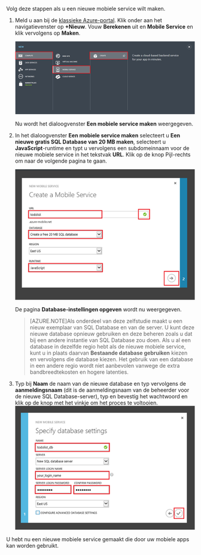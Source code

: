 

Volg deze stappen als u een nieuwe mobiele service wilt maken.

1.  Meld u aan bij de [klassieke Azure-portal](https://manage.windowsazure.com/). Klik onder aan het navigatievenster op **+Nieuw**. Vouw **Berekenen** uit en **Mobile Service** en klik vervolgens op **Maken**.

    ![](./media/mobile-services-create-new-service/mobile-create.png)

    Nu wordt het dialoogvenster **Een mobiele service maken** weergegeven.

2.  In het dialoogvenster **Een mobiele service maken** selecteert u **Een nieuwe gratis SQL Database van 20 MB maken**, selecteert u **JavaScript**-runtime en typt u vervolgens een subdomeinnaam voor de nieuwe mobiele service in het tekstvak **URL**. Klik op de knop Pijl-rechts om naar de volgende pagina te gaan.

    ![](./media/mobile-services-create-new-service/mobile-create-page1.png)

    De pagina **Database-instellingen opgeven** wordt nu weergegeven.
    
    >[AZURE.NOTE]Als onderdeel van deze zelfstudie maakt u een nieuw exemplaar van SQL Database en van de server. U kunt deze nieuwe database opnieuw gebruiken en deze beheren zoals u dat bij een andere instantie van SQL Database zou doen. Als u al een database in dezelfde regio hebt als de nieuwe mobiele service, kunt u in plaats daarvan **Bestaande database gebruiken** kiezen en vervolgens die database kiezen. Het gebruik van een database in een andere regio wordt niet aanbevolen vanwege de extra bandbreedtekosten en hogere latenties.

3.  Typ bij **Naam** de naam van de nieuwe database en typ vervolgens de **aanmeldingsnaam** (dit is de aanmeldingsnaam van de beheerder voor de nieuwe SQL Database-server), typ en bevestig het wachtwoord en klik op de knop met het vinkje om het proces te voltooien.
    ![](./media/mobile-services-create-new-service/mobile-create-page2.png)

U hebt nu een nieuwe mobiele service gemaakt die door uw mobiele apps kan worden gebruikt.




<!--HONumber=Aug16_HO4-->


